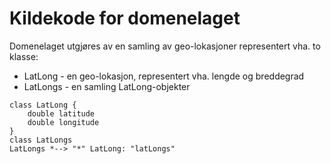 # Kildekode for domenelaget

Domenelaget utgjøres av en samling av geo-lokasjoner representert vha. to klasse:

- LatLong - en geo-lokasjon, representert vha. lengde og breddegrad
- LatLongs - en samling LatLong-objekter

```plantuml
class LatLong {
	double latitude
	double longitude
}
class LatLongs
LatLongs *--> "*" LatLong: "latLongs"
```

